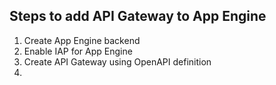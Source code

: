 ## Steps to add API Gateway to App Engine

1. Create App Engine backend
2. Enable IAP for App Engine
3. Create API Gateway using OpenAPI definition
4. 